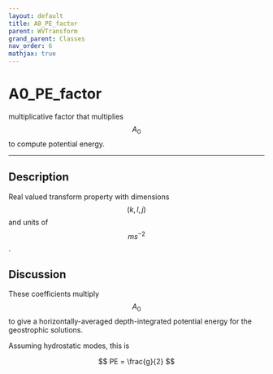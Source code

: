 ```yaml
---
layout: default
title: A0_PE_factor
parent: WVTransform
grand_parent: Classes
nav_order: 6
mathjax: true
---
```


#  A0_PE_factor

multiplicative factor that multiplies $$A_0$$ to compute potential energy.


---

## Description
Real valued transform property with dimensions $$(k,l,j)$$ and units of $$m s^{-2}$$.

## Discussion

These coefficients multiply $$A_0$$ to give a horizontally-averaged depth-integrated potential energy for the geostrophic solutions.

Assuming hydrostatic modes, this is

$$
PE = \frac{g}{2}
$$ 

